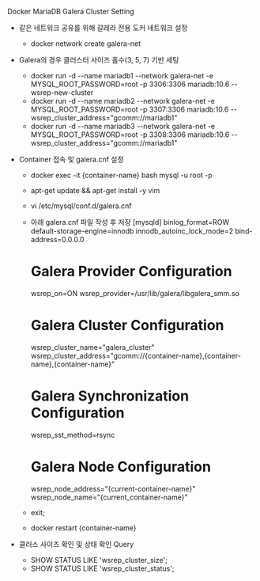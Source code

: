 Docker MariaDB Galera Cluster Setting

- 같은 네트워크 공유를 위해 갈레라 전용 도커 네트워크 설정 
  - docker network create galera-net
 

- Galera의 경우 클러스터 사이즈 홀수(3, 5, 7) 기반 세팅
  - docker run -d --name mariadb1 --network galera-net -e MYSQL_ROOT_PASSWORD=root -p 3306:3306 mariadb:10.6 --wsrep-new-cluster
  - docker run -d --name mariadb2 --network galera-net -e MYSQL_ROOT_PASSWORD=root -p 3307:3306 mariadb:10.6 --wsrep_cluster_address="gcomm://mariadb1"
  - docker run -d --name mariadb3 --network galera-net -e MYSQL_ROOT_PASSWORD=root -p 3308:3306 mariadb:10.6 --wsrep_cluster_address="gcomm://mariadb1"
 
- Container 접속 및 galera.cnf 설정
  - docker exec -it {container-name} bash mysql -u root -p
  - apt-get update && apt-get install -y vim
  - vi /etc/mysql/conf.d/galera.cnf
  - 아래 galera.cnf 파일 작성 후 저장
    [mysqld]
    binlog_format=ROW
    default-storage-engine=innodb
    innodb_autoinc_lock_mode=2
    bind-address=0.0.0.0

    # Galera Provider Configuration
    wsrep_on=ON
    wsrep_provider=/usr/lib/galera/libgalera_smm.so

    # Galera Cluster Configuration
    wsrep_cluster_name="galera_cluster"
    wsrep_cluster_address="gcomm://{container-name},{container-name},{container-name}"

    # Galera Synchronization Configuration
    wsrep_sst_method=rsync

    # Galera Node Configuration
    wsrep_node_address="{current-container-name}"
    wsrep_node_name="{current_container-name}"
  - exit;
  - docker restart {container-name}
 
- 클러스 사이즈 확인 및 상태 확인 Query
  - SHOW STATUS LIKE 'wsrep_cluster_size';
  - SHOW STATUS LIKE 'wsrep_cluster_status';
